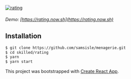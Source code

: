 [![rating](https://raw.githubusercontent.com/samsisle/menagerie/master/skilled/rating/src/lib/rating.png)](https://rating.now.sh)

###### Demo: [https://rating.now.sh](https://rating.now.sh)

## Installation

```bash
$ git clone https://github.com/samsisle/menagerie.git
$ cd skilled/rating
$ yarn
$ yarn start
```

This project was bootstrapped with [Create React App](https://github.com/facebook/create-react-app).
